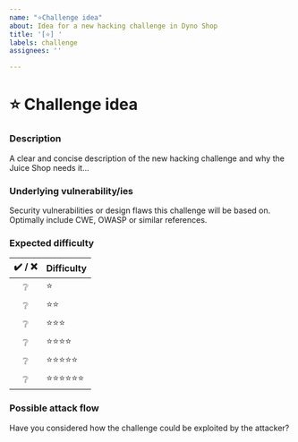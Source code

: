 ```yaml
---
name: "⭐Challenge idea"
about: Idea for a new hacking challenge in Dyno Shop
title: '[⭐] '
labels: challenge
assignees: ''

---
```


<!--🔅🔅🔅🔅🔅🔅🔅🔅🔅🔅🔅🔅🔅🔅🔅🔅🔅🔅🔅🔅🔅🔅🔅🔅🔅🔅🔅🔅🔅🔅🔅

To expedite issue processing please search open and closed issues before submitting a new one.
Existing issues often contain information about workarounds, resolution, or progress updates.

🔅🔅🔅🔅🔅🔅🔅🔅🔅🔅🔅🔅🔅🔅🔅🔅🔅🔅🔅🔅🔅🔅🔅🔅🔅🔅🔅🔅🔅🔅🔅🔅🔅-->

# :star: Challenge idea

### Description

<!-- ✍️--> A clear and concise description of the new hacking challenge and why the Juice Shop needs it...

### Underlying vulnerability/ies

<!-- ✍️--> Security vulnerabilities or design flaws this challenge will be based on. Optimally include CWE, OWASP or similar references.

### Expected difficulty

<!-- Do you already have an idea about the expected difficulty of the challenge? -->
<!-- ✍️ -->

| :heavy_check_mark: / :x: | Difficulty                           |
|:------------------------:|:-------------------------------------|
|     :grey_question:      | :star:                               |
|     :grey_question:      | :star::star:                         |
|     :grey_question:      | :star::star::star:                   |
|     :grey_question:      | :star::star::star::star:             |
|     :grey_question:      | :star::star::star::star::star:       |
|     :grey_question:      | :star::star::star::star::star::star: |

### Possible attack flow

<!-- ✍️--> Have you considered how the challenge could be exploited by the attacker?
